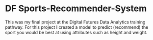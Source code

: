 # DF Sports-Recommender-System
This was my final project at the Digital Futures Data Analytics training pathway. For this project I created a model to predict (recommend) the sport you would be best at using attributes such as height and weight. 

